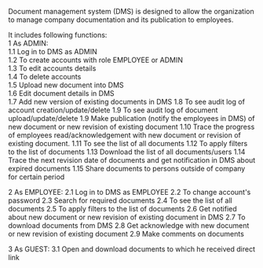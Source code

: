 Document management system (DMS) is designed to allow the organization to manage company documentation and its publication to employees.

It includes following functions:<br>
1 As ADMIN:<br>
1.1 Log in to DMS as ADMIN <br>
1.2 To create accounts with role EMPLOYEE or ADMIN <br>
1.3 To edit accounts details<br>
1.4 To delete accounts<br>
1.5 Upload new document into DMS<br>
1.6 Edit document details in DMS<br>
1.7 Add new version of existing documents in DMS
1.8 To see audit log of account creation/update/delete
1.9 To see audit log of document upload/update/delete
1.9 Make publication (notify the employees in DMS) of new document or new revision of existing document 
1.10 Trace the progress of employees read/acknowledgement with new document or revision of existing document.
1.11 To see the list of all documents
1.12 To apply filters to the list of documents
1.13 Download the list of all documents/users
1.14 Trace the next revision date of documents and get notification in DMS about expired documents
1.15 Share documents to persons outside of company for certain period


2 As EMPLOYEE:
2.1 Log in to DMS as EMPLOYEE
2.2 To change account's password
2.3 Search for required documents
2.4 To see the list of all documents
2.5 To apply filters to the list of documents
2.6 Get notified about new document or new revision of existing document in DMS
2.7 To download documents from DMS
2.8 Get acknowledge with new document or new revision of existing document
2.9 Make comments on documents

3 As GUEST:
3.1 Open and download documents to which he received direct link
